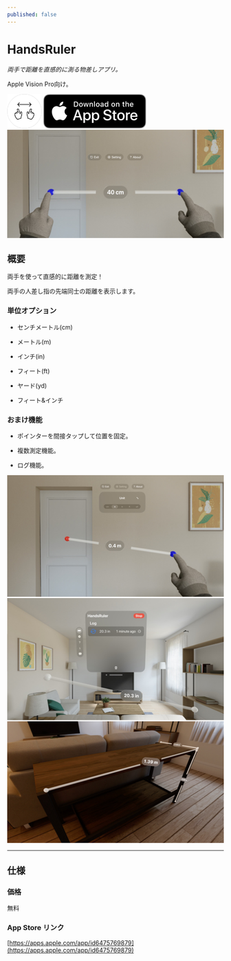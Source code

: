 ```yaml
---
published: false
---
```


<h1 translate="no">HandsRuler</h1>

_両手で距離を直感的に測る物差しアプリ。_

Apple Vision Pro向け。

<img src="icon.png" width="80">

<a href="https://apps.apple.com/app/id6475769879" target="blank">
  <img src="appstore_badge.svg">
</a>

<img src="top1280w.jpg" width="600">

概要
----------
両手を使って直感的に距離を測定！

両手の人差し指の先端同士の距離を表示します。

### 単位オプション

- センチメートル(cm)

- メートル(m)

- インチ(in)

- フィート(ft)

- ヤード(yd)

- フィート&インチ

### おまけ機能

- ポインターを間接タップして位置を固定。

- 複数測定機能。

- ログ機能。

<img src="screenshot1280w2.jpg" width="600">

<img src="screenshot1280w3.jpg" width="600">

<img src="screenshot1280w4.jpg" width="600">

* * *

仕様
-------
### 価格
無料

### App Store リンク
[https://apps.apple.com/app/id6475769879](https://apps.apple.com/app/id6475769879)

<!--
<a href="https://apps.apple.com/app/id6475769879" target="blank">
  <img src="qr-code.jpg" width="160">
</a>
-->
